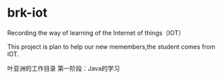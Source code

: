 # brk-iot
Recording the way of learning of the Internet of things（IOT）

This project is plan to help our new memembers,the student comes from IOT.

叶亚洲的工作目录
 第一阶段：Java的学习
